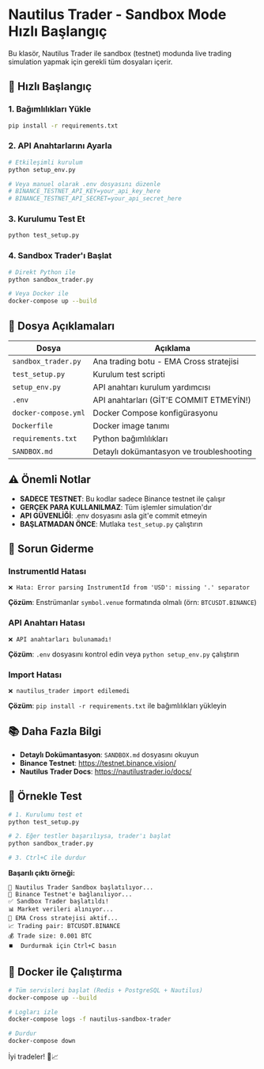 # Nautilus Trader - Sandbox Mode Hızlı Başlangıç

Bu klasör, Nautilus Trader ile sandbox (testnet) modunda live trading simulation yapmak için gerekli tüm dosyaları içerir.

## 🚀 Hızlı Başlangıç

### 1. Bağımlılıkları Yükle
```bash
pip install -r requirements.txt
```

### 2. API Anahtarlarını Ayarla
```bash
# Etkileşimli kurulum
python setup_env.py

# Veya manuel olarak .env dosyasını düzenle
# BINANCE_TESTNET_API_KEY=your_api_key_here
# BINANCE_TESTNET_API_SECRET=your_api_secret_here
```

### 3. Kurulumu Test Et
```bash
python test_setup.py
```

### 4. Sandbox Trader'ı Başlat
```bash
# Direkt Python ile
python sandbox_trader.py

# Veya Docker ile
docker-compose up --build
```

## 📁 Dosya Açıklamaları

| Dosya | Açıklama |
|-------|----------|
| `sandbox_trader.py` | Ana trading botu - EMA Cross stratejisi |
| `test_setup.py` | Kurulum test scripti |
| `setup_env.py` | API anahtarı kurulum yardımcısı |
| `.env` | API anahtarları (GİT'E COMMIT ETMEYİN!) |
| `docker-compose.yml` | Docker Compose konfigürasyonu |
| `Dockerfile` | Docker image tanımı |
| `requirements.txt` | Python bağımlılıkları |
| `SANDBOX.md` | Detaylı dokümantasyon ve troubleshooting |

## ⚠️ Önemli Notlar

- **SADECE TESTNET**: Bu kodlar sadece Binance testnet ile çalışır
- **GERÇEK PARA KULLANILMAZ**: Tüm işlemler simulation'dır
- **API GÜVENLİĞİ**: .env dosyasını asla git'e commit etmeyin
- **BAŞLATMADAN ÖNCE**: Mutlaka `test_setup.py` çalıştırın

## 🔧 Sorun Giderme

### InstrumentId Hatası
```
❌ Hata: Error parsing InstrumentId from 'USD': missing '.' separator
```
**Çözüm**: Enstrümanlar `symbol.venue` formatında olmalı (örn: `BTCUSDT.BINANCE`)

### API Anahtarı Hatası
```
❌ API anahtarları bulunamadı!
```
**Çözüm**: `.env` dosyasını kontrol edin veya `python setup_env.py` çalıştırın

### Import Hatası
```
❌ nautilus_trader import edilemedi
```
**Çözüm**: `pip install -r requirements.txt` ile bağımlılıkları yükleyin

## 📚 Daha Fazla Bilgi

- **Detaylı Dokümantasyon**: `SANDBOX.md` dosyasını okuyun
- **Binance Testnet**: https://testnet.binance.vision/
- **Nautilus Trader Docs**: https://nautilustrader.io/docs/

## 🎯 Örnekle Test

```bash
# 1. Kurulumu test et
python test_setup.py

# 2. Eğer testler başarılıysa, trader'ı başlat
python sandbox_trader.py

# 3. Ctrl+C ile durdur
```

**Başarılı çıktı örneği:**
```
🚀 Nautilus Trader Sandbox başlatılıyor...
📡 Binance Testnet'e bağlanılıyor...
✅ Sandbox Trader başlatıldı!
📊 Market verileri alınıyor...
🤖 EMA Cross stratejisi aktif...
📈 Trading pair: BTCUSDT.BINANCE
💰 Trade size: 0.001 BTC
⏹️  Durdurmak için Ctrl+C basın
```

## 🐳 Docker ile Çalıştırma

```bash
# Tüm servisleri başlat (Redis + PostgreSQL + Nautilus)
docker-compose up --build

# Logları izle
docker-compose logs -f nautilus-sandbox-trader

# Durdur
docker-compose down
```

İyi tradeler! 🚀📈
